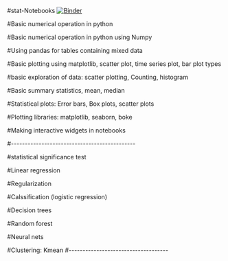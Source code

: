 #stat-Notebooks
[![Binder](https://mybinder.org/badge_logo.svg)](https://mybinder.org/v2/gh/Hoomaan/stat-Notebooks/master)


#Basic numerical operation in python

#Basic numerical operation in python using Numpy

#Using pandas for tables containing mixed data

#Basic plotting using matplotlib, scatter plot, time series plot, bar plot types

#basic exploration of data: scatter plotting, Counting, histogram

#Basic summary statistics, mean, median

#Statistical plots: Error bars, Box plots, scatter plots

#Plotting libraries: matplotlib, seaborn, boke

#Making interactive widgets in notebooks

#---------------------------------------------

#statistical significance test

#Linear regression

#Regularization

#Calssification (logistic regression)

#Decision trees

#Random forest

#Neural nets

#Clustering: Kmean
#------------------------------------
